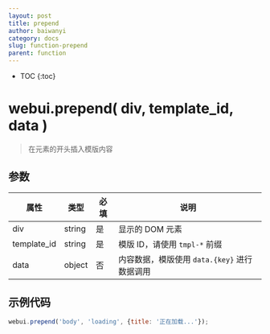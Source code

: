 ```yaml
---
layout: post
title: prepend
author: baiwanyi
category: docs
slug: function-prepend
parent: function
---
```

* TOC
{:toc}

# webui.prepend( div, template_id, data )
> 在元素的开头插入模版内容

## 参数

| 属性        | 类型   | 必填 | 说明                                       |
| ----------- | ------ | ---- | ------------------------------------------ |
| div         | string | 是   | 显示的 DOM 元素                            |
| template_id | string | 是   | 模版 ID，请使用 `tmpl-*` 前缀                 |
| data        | object | 否   | 内容数据，模版使用 `data.{key}` 进行数据调用 |

## 示例代码

```javascript
webui.prepend('body', 'loading', {title: '正在加载...'});
```

